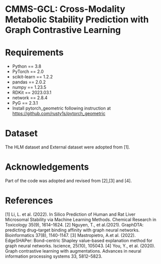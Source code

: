 # CMMS-GCL: Cross-Modality Metabolic Stability Prediction with Graph Contrastive Learning

# Requirements
+ Python == 3.8
+ PyTorch == 2.0
+ scikit-learn == 1.2.2
+ pandas == 2.0.2
+ numpy == 1.23.5
+ RDKit == 2023.03.1
+ network == 2.8.4
+ PyG == 2.3.1
+ Install pytorch_geometric following instruction at https://github.com/rusty1s/pytorch_geometric

# Dataset
The HLM dataset and External dataset were adopted from [1].  
# Acknowledgements
Part of the code was adopted and revised from [2],[3] and [4].
# References
[1] Li, L. et al. (2022). In Silico Prediction of Human and Rat Liver Microsomal Stability via Machine Learning Methods. Chemical Research in Toxicology 35(9), 1614–1624.
[2] Nguyen, T., et al.(2021). GraphDTA: predicting drug–target binding affinity with graph neural networks. Bioinformatics 37(8), 1140-1147.
[3] Mastropietro, A.et al. (2022). EdgeSHAPer: Bond-centric Shapley value-based explanation method for graph neural networks. Iscience, 25(10), 105043.
[4] You, Y., et al. (2020). Graph contrastive learning with augmentations. Advances in neural information processing systems 33, 5812–5823.
